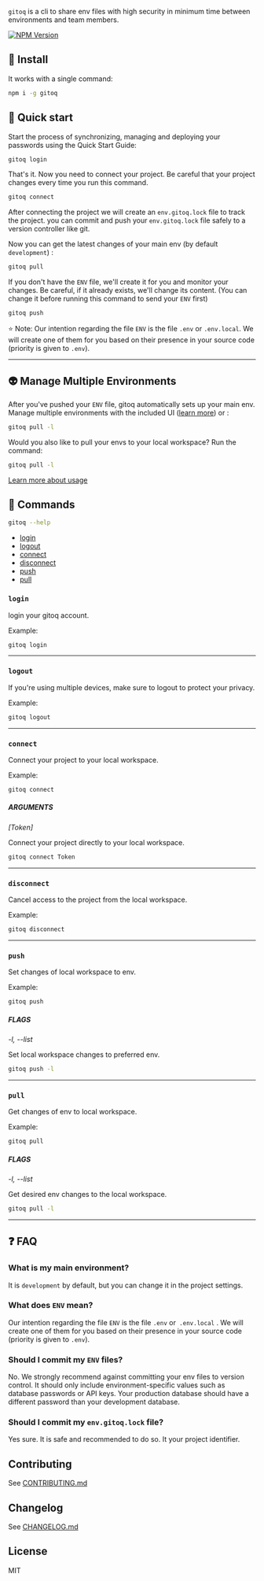 `gitoq` is a cli to share env files with high security in minimum time between environments and team members.

[![NPM Version](https://img.shields.io/npm/v/gitoq.svg?style=flat-square)](https://npmjs.org/package/gitoq)

## 🌱 Install

It works with a single command:

```sh
npm i -g gitoq
```

## 🚀 Quick start

Start the process of synchronizing, managing and deploying your passwords using the Quick Start Guide:

```sh
gitoq login
```

That's it. Now you need to connect your project. Be careful that your project changes every time you run this command.

```sh
gitoq connect
```

After connecting the project we will create an `env.gitoq.lock` file to track the project. you can
commit and push your `env.gitoq.lock` file safely to a version controller like git.

Now you can get the latest changes of your main env (by default `development`) :

```bash
gitoq pull
```

If you don't have the `ENV` file, we'll create it for you and monitor your changes. Be careful, if it already exists, we'll change its content. (You can change it before running this command to send your `ENV` first)

```sh
gitoq push
```

⭐ Note: Our intention regarding the file `ENV` is the file `.env` or `.env.local`. We will create one of them for you based on their presence in your source code (priority is given to `.env`).

---

## 👽 Manage Multiple Environments

After you've pushed your `ENV` file, gitoq automatically sets up your main env. Manage multiple environments with the included UI ([learn more](https://www.gitoq.ir)) or :

```sh
gitoq pull -l
```

Would you also like to pull your envs to your local workspace? Run the command:

```sh
gitoq pull -l
```

<a href="https://www.gitoq.ir/docs">Learn more about usage</a>

## 📖 Commands

```sh
gitoq --help
```

- [login](#login)
- [logout](#logout)
- [connect](#connect)
- [disconnect](#disconnect)
- [push](#push)
- [pull](#pull)

### `login`

login your gitoq account.

Example:

```sh
gitoq login
```

---

### `logout`

If you're using multiple devices, make sure to logout to protect your privacy.

Example:

```sh
gitoq logout
```

---

### `connect`

Connect your project to your local workspace.

Example:

```sh
gitoq connect
```

##### ARGUMENTS

_[Token]_

Connect your project directly to your local workspace.

```sh
gitoq connect Token
```

---

### `disconnect`

Cancel access to the project from the local workspace.

Example:

```sh
gitoq disconnect
```

---

### `push`

Set changes of local workspace to env.

Example:

```sh
gitoq push
```

##### FLAGS

_-l, --list_

Set local workspace changes to preferred env.

```sh
gitoq push -l
```

---

### `pull`

Get changes of env to local workspace.

Example:

```sh
gitoq pull
```

##### FLAGS

_-l, --list_

Get desired env changes to the local workspace.

```sh
gitoq pull -l
```

---

## ❓ FAQ

### What is my main environment?

It is `development` by default, but you can change it in the project settings.

### What does `ENV` mean?

Our intention regarding the file `ENV` is the file `.env` or` .env.local` . We will create one of them for you based on their presence in your source code (priority is given to `.env`).

### Should I commit my `ENV` files?

No. We strongly recommend against committing your env files to version control. It should only include environment-specific values such as database passwords or API keys. Your production database should have a different password than your development database.

### Should I commit my `env.gitoq.lock` file?

Yes sure. It is safe and recommended to do so. It your project identifier.

## Contributing

See [CONTRIBUTING.md](CONTRIBUTING.md)

## Changelog

See [CHANGELOG.md](CHANGELOG.md)

## License

MIT
